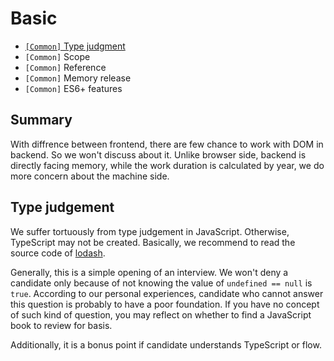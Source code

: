 # Basic

* [`[Common]` Type judgment](/sections/en-us/common.md#Type-judgement)
* `[Common]` Scope
* `[Common]` Reference
* `[Common]` Memory release
* `[Common]` ES6+ features

## Summary

With diffrence between frontend, there are few chance to work with DOM in backend. So we won't discuss about it. Unlike browser side, backend is directly facing memory, while the work duration is calculated by year, we do  more concern about the machine side.

## Type judgement

We suffer tortuously from type judgement in JavaScript. Otherwise, TypeScript may not be created. Basically, we recommend to read the source code of [lodash](https://github.com/lodash/lodash).

Generally, this is a simple opening of an interview. We won't deny a candidate only because of not knowing the value of `undefined == null` is `true`. According to our personal experiences, candidate who cannot answer this question is probably to have a poor foundation. If you have no concept of such kind of question, you may reflect on whether to find a JavaScript book to review for basis.

Additionally, it is a bonus point if candidate understands TypeScript or flow.
